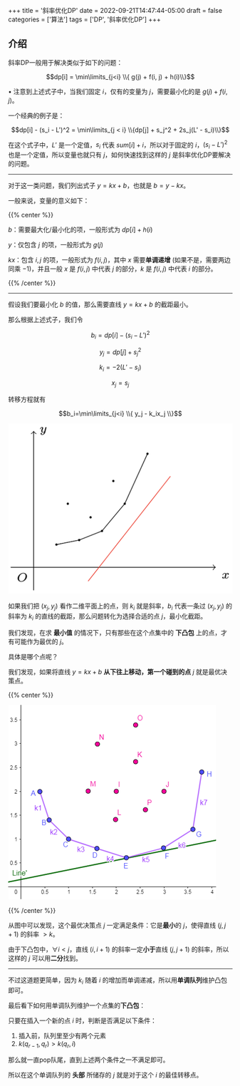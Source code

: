 +++
title = '斜率优化DP'
date = 2022-09-21T14:47:44-05:00
draft = false
categories = ['算法']
tags = ['DP', '斜率优化DP']
+++

## 介绍

斜率DP一般用于解决类似于如下的问题：

$$dp[i] = \min\limits_{j<i} \\{ g(j) + f(i, j) + h(i)\\}$$

• 注意到上述式子中，当我们固定 $i$，仅有的变量为 $j$，需要最小化的是 $g(j) + f(i, j)$。

一个经典的例子是：

$$dp[i] - (s_i - L')^2 = \min\limits_{j < i} \\{dp[j] + s_j^2 + 2s_j(L' - s_i)\\}$$

在这个式子中，$L'$ 是一个定值，$s_i$ 代表 $sum[i] + i$，所以对于固定的 $i$，$(s_i - L')^2$ 也是一个定值，所以变量也就只有 $j$，如何快速找到这样的 $j$ 是斜率优化DP要解决的问题。

<hr>

对于这一类问题，我们列出式子 $y=kx+b$，也就是 $b=y-kx$。

一般来说，变量的意义如下：

{{% center %}}

$b$：需要最大化/最小化的项，一般形式为 $dp[i] + h(i)$

$y$：仅包含 $j$ 的项，一般形式为 $g(j)$

$kx$：包含 $i,j$ 的项，一般形式为 $f(i,j)$，其中 $x$ 需要**单调递增** (如果不是，需要两边同乘 $-1$)，并且一般 $x$ 是 $f(i,j)$ 中代表 $j$ 的部分，$k$ 是 $f(i,j)$ 中代表 $i$ 的部分。

{{% /center %}}

<hr>

假设我们要最小化 $b$ 的值，那么需要直线 $y=kx+b$ 的截距最小。

那么根据上述式子，我们令

$$b_i = dp[i] - (s_i - L')^2$$

$$y_j = dp[j] + s_j^2$$

$$k_i=-2(L'-s_i)$$

$$x_j = s_j$$

转移方程就有

$$b_i=\min\limits_{j<i} \\{ y_j - k_ix_j \\}$$

![img](/images/073/1.png)

如果我们把 $(x_j,y_j)$ 看作二维平面上的点，则 $k_i$ 就是斜率，$b_i$ 代表一条过 $(x_j,y_j)$ 的斜率为 $k_i$ 的直线的截距，那么问题转化为选择合适的点 $j$，最小化截距。

我们发现，在求 **最小值** 的情况下，只有那些在这个点集中的 **下凸包** 上的点，才有可能作为最优的 $j$。

具体是哪个点呢？

我们发现，如果将直线 $y=kx+b$ **从下往上移动，第一个碰到的点** $j$ 就是最优决策点。

{{% center %}}

![img](/images/073/2.PNG)

{{% /center %}}

从图中可以发现，这个最优决策点 $j$ 一定满足条件：它是**最小**的 $j$，使得直线 $(j,j+1)$ 的斜率 $>k$。

由于下凸包中，$\forall i < j$，直线 $(i, i+1)$ 的斜率一定**小于**直线 $(j,j+1)$ 的斜率，所以这样的 $j$ 可以用**二分**找到。

<hr>

不过这道题更简单，因为 $k_i$ 随着 $i$ 的增加而单调递减，所以用**单调队列**维护凸包即可。

最后看下如何用单调队列维护一个点集的**下凸包**：

只要在插入一个新的点 $i$ 时，判断是否满足以下条件：

1. 插入前，队列里至少有两个元素
2. $k(q_{r-1}, q_r) > k(q_r, i)$

那么就一直pop队尾，直到上述两个条件之一不满足即可。

所以在这个单调队列的 **头部** 所储存的 $j$ 就是对于这个 $i$ 的最佳转移点。